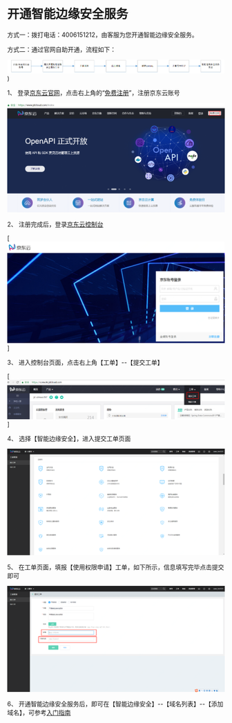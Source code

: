 # **开通智能边缘安全服务**

方式一：拨打电话：4006151212，由客服为您开通智能边缘安全服务。

方式二：通过官网自助开通，流程如下：

![开通智能边缘安全服务](/image/Intelligent-Edge-Security/开通智能边缘安全服务.png))

1、 登录[京东云官网](https://www.jdcloud.com/index)，点击右上角的“[免费注册](https://uc.jdcloud.com/reg?returnUrl=http%3A%2F%2Fwww.jdcloud.com)”，注册京东云账号

![注册云账号](/image/Intelligent-Edge-Security/注册云账号.png)

2、 注册完成后，登录[京东云控制台](https://uc.jdcloud.com/login?returnUrl=https%3A%2F%2Fconsole.jcloud.com%2F)

[![登录京东云控制台](/image/Intelligent-Edge-Security/登录京东云控制台.png)]

3、 进入控制台页面，点击右上角【工单】--【提交工单】

[![选择工单](/image/Intelligent-Edge-Security/选择工单.png)]

4、 选择【智能边缘安全】，进入提交工单页面

![提交工单](/image/Intelligent-Edge-Security/提交工单.png)

5、 在工单页面，填报【使用权限申请】工单，如下所示，信息填写完毕点击提交即可

![补全工单信息](/image/Intelligent-Edge-Security/补全工单信息.png)

6、 开通智能边缘安全服务后，即可在【智能边缘安全】--【域名列表】--【添加域名】，可参考[入门指南](https://github.com/liangzy3/cn/documentation/Cloud-Security/Intelligent-Edge-Security/Getting-Started/Getting-Started.md)

